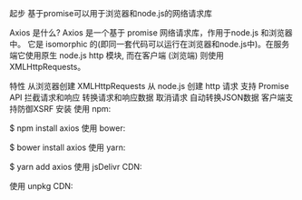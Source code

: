 起步
基于promise可以用于浏览器和node.js的网络请求库

Axios 是什么?
Axios 是一个基于 promise 网络请求库，作用于node.js 和浏览器中。 它是 isomorphic 的(即同一套代码可以运行在浏览器和node.js中)。在服务端它使用原生 node.js http 模块, 而在客户端 (浏览端) 则使用 XMLHttpRequests。

特性
从浏览器创建 XMLHttpRequests
从 node.js 创建 http 请求
支持 Promise API
拦截请求和响应
转换请求和响应数据
取消请求
自动转换JSON数据
客户端支持防御XSRF
安装
使用 npm:

$ npm install axios
使用 bower:

$ bower install axios
使用 yarn:

$ yarn add axios
使用 jsDelivr CDN:

<script src="https://cdn.jsdelivr.net/npm/axios/dist/axios.min.js"></script>
使用 unpkg CDN:

<script src="https://unpkg.com/axios/dist/axios.min.js"></script>
